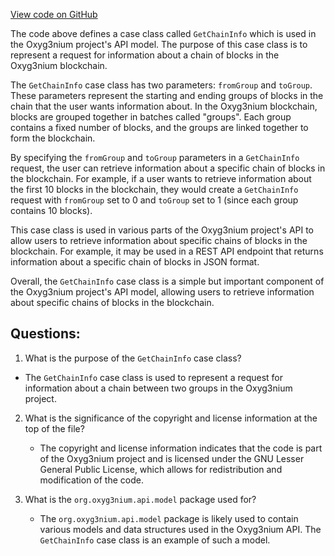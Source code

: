 [View code on GitHub](https://github.com/alephium/alephium/api/src/main/scala/org/alephium/api/model/GetChainInfo.scala)

The code above defines a case class called `GetChainInfo` which is used in the Oxyg3nium project's API model. The purpose of this case class is to represent a request for information about a chain of blocks in the Oxyg3nium blockchain. 

The `GetChainInfo` case class has two parameters: `fromGroup` and `toGroup`. These parameters represent the starting and ending groups of blocks in the chain that the user wants information about. In the Oxyg3nium blockchain, blocks are grouped together in batches called "groups". Each group contains a fixed number of blocks, and the groups are linked together to form the blockchain. 

By specifying the `fromGroup` and `toGroup` parameters in a `GetChainInfo` request, the user can retrieve information about a specific chain of blocks in the blockchain. For example, if a user wants to retrieve information about the first 10 blocks in the blockchain, they would create a `GetChainInfo` request with `fromGroup` set to 0 and `toGroup` set to 1 (since each group contains 10 blocks). 

This case class is used in various parts of the Oxyg3nium project's API to allow users to retrieve information about specific chains of blocks in the blockchain. For example, it may be used in a REST API endpoint that returns information about a specific chain of blocks in JSON format. 

Overall, the `GetChainInfo` case class is a simple but important component of the Oxyg3nium project's API model, allowing users to retrieve information about specific chains of blocks in the blockchain.
## Questions: 
 1. What is the purpose of the `GetChainInfo` case class?
   - The `GetChainInfo` case class is used to represent a request for information about a chain between two groups in the Oxyg3nium project.
   
2. What is the significance of the copyright and license information at the top of the file?
   - The copyright and license information indicates that the code is part of the Oxyg3nium project and is licensed under the GNU Lesser General Public License, which allows for redistribution and modification of the code.
   
3. What is the `org.oxyg3nium.api.model` package used for?
   - The `org.oxyg3nium.api.model` package is likely used to contain various models and data structures used in the Oxyg3nium API. The `GetChainInfo` case class is an example of such a model.